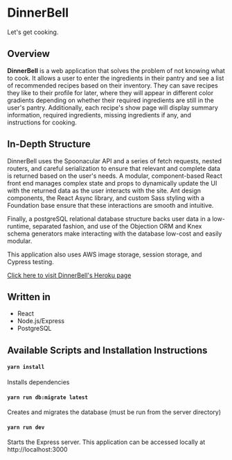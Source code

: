 # DinnerBell

Let's get cooking.

## Overview

<b>DinnerBell</b> is a web application that solves the problem of not knowing what to cook. It allows a user to enter the ingredients in their pantry and see a list of recommended recipes based on their inventory. They can save recipes they like to their profile for later, where they will appear in different color gradients depending on whether their required ingredients are still in the user's pantry. Additionally, each recipe's show page will display summary information, required ingredients, missing ingredients if any, and instructions for cooking.

## In-Depth Structure

DinnerBell uses the Spoonacular API and a series of fetch requests, nested routers, and careful serialization to ensure that relevant and complete data is returned based on the user's needs. A modular, component-based React front end manages complex state and props to dynamically update the UI with the returned data as the user interacts with the site. Ant design components, the React Async library, and custom Sass styling with a Foundation base ensure that these interactions are smooth and intuitive.

Finally, a postgreSQL relational database structure backs user data in a low-runtime, separated fashion, and use of the Objection ORM and Knex schema generators make interacting with the database low-cost and easily modular.

This application also uses AWS image storage, session storage, and Cypress testing.

[Click here to visit DinnerBell's Heroku page](https://launch31-dinner-bell-app.herokuapp.com/)

## Written in

- React
- Node.js/Express
- PostgreSQL

## Available Scripts and Installation Instructions

#### `yarn install`

Installs dependencies

#### `yarn run db:migrate latest`

Creates and migrates the database (must be run from the server directory)

#### `yarn run dev`

Starts the Express server. This application can be accessed locally at http://localhost:3000
